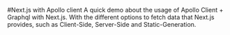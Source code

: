 #Next.js with Apollo client
A quick demo about the usage of Apollo Client + Graphql with Next.js. With the different options to fetch data that Next.js provides, such as Client-Side, Server-Side and Static-Generation. 
